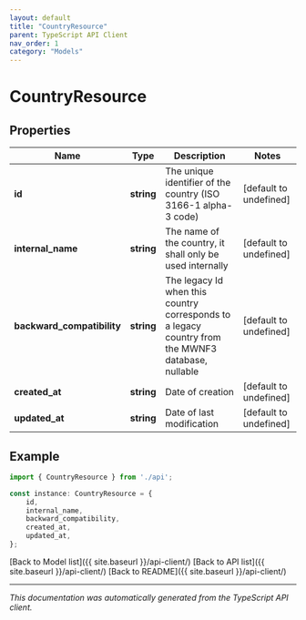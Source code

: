 ```yaml
---
layout: default
title: "CountryResource"
parent: TypeScript API Client
nav_order: 1
category: "Models"
---
```


# CountryResource


## Properties

Name | Type | Description | Notes
------------ | ------------- | ------------- | -------------
**id** | **string** | The unique identifier of the country (ISO 3166-1 alpha-3 code) | [default to undefined]
**internal_name** | **string** | The name of the country, it shall only be used internally | [default to undefined]
**backward_compatibility** | **string** | The legacy Id when this country corresponds to a legacy country from the MWNF3 database, nullable | [default to undefined]
**created_at** | **string** | Date of creation | [default to undefined]
**updated_at** | **string** | Date of last modification | [default to undefined]

## Example

```typescript
import { CountryResource } from './api';

const instance: CountryResource = {
    id,
    internal_name,
    backward_compatibility,
    created_at,
    updated_at,
};
```

[Back to Model list]({{ site.baseurl }}/api-client/) [Back to API list]({{ site.baseurl }}/api-client/) [Back to README]({{ site.baseurl }}/api-client/)


---

*This documentation was automatically generated from the TypeScript API client.*
